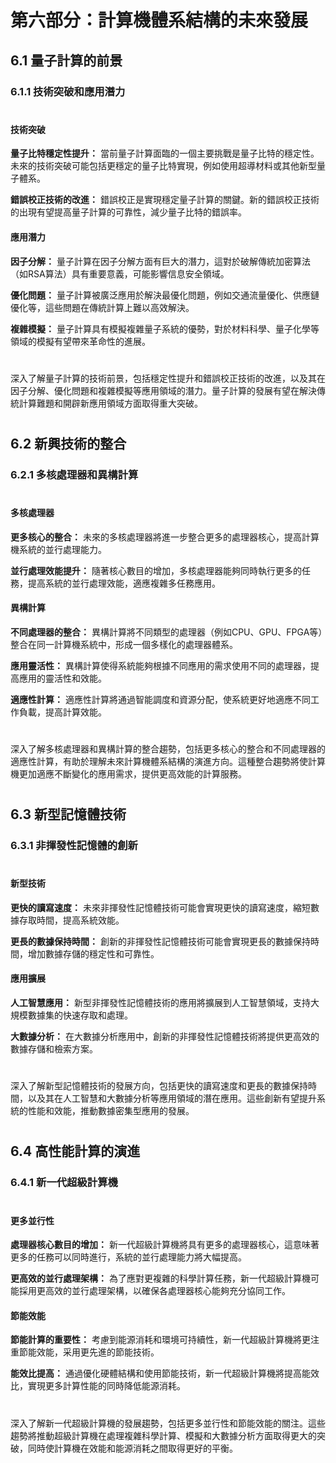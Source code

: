 # 第六部分：計算機體系結構的未來發展

## 6.1 量子計算的前景
### 6.1.1 技術突破和應用潛力
#
#### 技術突破
__量子比特穩定性提升：__
當前量子計算面臨的一個主要挑戰是量子比特的穩定性。未來的技術突破可能包括更穩定的量子比特實現，例如使用超導材料或其他新型量子體系。

__錯誤校正技術的改進：__
錯誤校正是實現穩定量子計算的關鍵。新的錯誤校正技術的出現有望提高量子計算的可靠性，減少量子比特的錯誤率。
#### 應用潛力
__因子分解：__
量子計算在因子分解方面有巨大的潛力，這對於破解傳統加密算法（如RSA算法）具有重要意義，可能影響信息安全領域。

__優化問題：__
量子計算被廣泛應用於解決最優化問題，例如交通流量優化、供應鏈優化等，這些問題在傳統計算上難以高效解決。

__複雜模擬：__
量子計算具有模擬複雜量子系統的優勢，對於材料科學、量子化學等領域的模擬有望帶來革命性的進展。
#
深入了解量子計算的技術前景，包括穩定性提升和錯誤校正技術的改進，以及其在因子分解、優化問題和複雜模擬等應用領域的潛力。量子計算的發展有望在解決傳統計算難題和開辟新應用領域方面取得重大突破。
#
## 6.2 新興技術的整合
### 6.2.1 多核處理器和異構計算
#
#### 多核處理器
__更多核心的整合：__
未來的多核處理器將進一步整合更多的處理器核心，提高計算機系統的並行處理能力。

__並行處理效能提升：__
隨著核心數目的增加，多核處理器能夠同時執行更多的任務，提高系統的並行處理效能，適應複雜多任務應用。
#### 異構計算
__不同處理器的整合：__
異構計算將不同類型的處理器（例如CPU、GPU、FPGA等）整合在同一計算機系統中，形成一個多樣化的處理器體系。

__應用靈活性：__
異構計算使得系統能夠根據不同應用的需求使用不同的處理器，提高應用的靈活性和效能。

__適應性計算：__
適應性計算將通過智能調度和資源分配，使系統更好地適應不同工作負載，提高計算效能。
#
深入了解多核處理器和異構計算的整合趨勢，包括更多核心的整合和不同處理器的適應性計算，有助於理解未來計算機體系結構的演進方向。這種整合趨勢將使計算機更加適應不斷變化的應用需求，提供更高效能的計算服務。
#
## 6.3 新型記憶體技術
###  6.3.1 非揮發性記憶體的創新
#
#### 新型技術
__更快的讀寫速度：__
未來非揮發性記憶體技術可能會實現更快的讀寫速度，縮短數據存取時間，提高系統效能。

__更長的數據保持時間：__
創新的非揮發性記憶體技術可能會實現更長的數據保持時間，增加數據存儲的穩定性和可靠性。

#### 應用擴展
__人工智慧應用：__
新型非揮發性記憶體技術的應用將擴展到人工智慧領域，支持大規模數據集的快速存取和處理。

__大數據分析：__
在大數據分析應用中，創新的非揮發性記憶體技術將提供更高效的數據存儲和檢索方案。
#
深入了解新型記憶體技術的發展方向，包括更快的讀寫速度和更長的數據保持時間，以及其在人工智慧和大數據分析等應用領域的潛在應用。這些創新有望提升系統的性能和效能，推動數據密集型應用的發展。
#
## 6.4 高性能計算的演進
### 6.4.1 新一代超級計算機
#
#### 更多並行性
__處理器核心數目的增加：__
新一代超級計算機將具有更多的處理器核心，這意味著更多的任務可以同時進行，系統的並行處理能力將大幅提高。

__更高效的並行處理架構：__
為了應對更複雜的科學計算任務，新一代超級計算機可能採用更高效的並行處理架構，以確保各處理器核心能夠充分協同工作。
#### 節能效能
__節能計算的重要性：__
考慮到能源消耗和環境可持續性，新一代超級計算機將更注重節能效能，采用更先進的節能技術。

__能效比提高：__
通過優化硬體結構和使用節能技術，新一代超級計算機將提高能效比，實現更多計算性能的同時降低能源消耗。
#
深入了解新一代超級計算機的發展趨勢，包括更多並行性和節能效能的關注。這些趨勢將推動超級計算機在處理複雜科學計算、模擬和大數據分析方面取得更大的突破，同時使計算機在效能和能源消耗之間取得更好的平衡。
#

